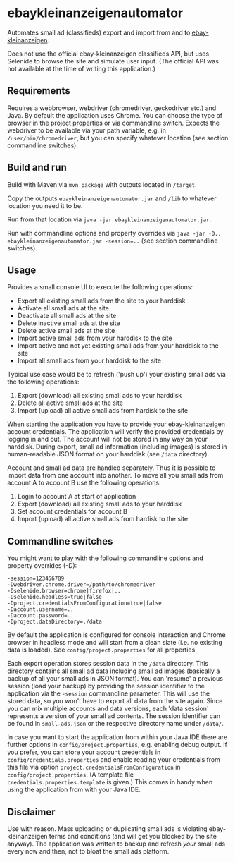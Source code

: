 # ebaykleinanzeigenautomator

Automates small ad (classifieds) export and import from and to [ebay-kleinanzeigen](https://www.ebay-kleinanzeigen.de).

Does not use the official ebay-kleinanzeigen classifieds API, but uses Selenide to browse the site and simulate user input. (The official API was not available at the time of writing this application.)

## Requirements

Requires a webbrowser, webdriver (chromedriver, geckodriver etc.) and Java. By default the application uses Chrome. You can choose the type of browser in the project properties or via commandline switch. Expects the webdriver to be available via your path variable, e.g. in `/user/bin/chromedriver`, but you can specify whatever location (see section commandline switches).

## Build and run

Build with Maven via `mvn package` with outputs located in `/target`.

Copy the outputs `ebaykleinanzeigenautomator.jar` and `/lib` to whatever location you need it to be.

Run from that location via `java -jar ebaykleinanzeigenautomator.jar`.

Run with commandline options and property overrides via `java -jar -D.. ebaykleinanzeigenautomator.jar -session=..` (see section commandline switches).

## Usage

Provides a small console UI to execute the following operations:

* Export all existing small ads from the site to your harddisk
* Activate all small ads at the site
* Deactivate all small ads at the site
* Delete inactive small ads at the site
* Delete active small ads at the site
* Import active small ads from your harddisk to the site
* Import active and not yet existing small ads from your harddisk to the site
* Import all small ads from your harddisk to the site

Typical use case would be to refresh ('push up') your existing small ads via the following operations:

1. Export (download) all existing small ads to your harddisk
2. Delete all active small ads at the site
3. Import (upload) all active small ads from hardisk to the site

When starting the application you have to provide your ebay-kleinanzeigen account credentials. The application will verify the provided credentials by logging in and out. The account will not be stored in any way on your harddisk. During export, small ad information (including images) is stored in human-readable JSON format on your harddisk (see `/data` directory).

Account and small ad data are handled separately. Thus it is possible to import data from one account into another. To move all you small ads from account A to account B use the following operations:

1. Login to account A at start of application
2. Export (download) all existing small ads to your harddisk
3. Set account credentials for account B
4. Import (upload) all active small ads from hardisk to the site

## Commandline switches

You might want to play with the following commandline options and property overrides (-D):
```
-session=123456789
-Dwebdriver.chrome.driver=/path/to/chromedriver
-Dselenide.browser=chrome|firefox|..
-Dselenide.headless=true|false
-Dproject.credentialsFromConfiguration=true|false
-Daccount.username=..
-Daccount.password=..
-Dproject.dataDirectory=./data
```
By default the application is configured for console interaction and Chrome browser in headless mode and will start from a clean slate (i.e. no existing data is loaded). See `config/project.properties` for all properties.

Each export operation stores session data in the `/data` directory. This directory contains all small ad data including small ad images (basically a backup of all your small ads in JSON format). You can 'resume' a previous session (load your backup) by providing the session identifier to the application via the `-session` commandline parameter. This will use the stored data, so you won't have to export all data from the site again. Since you can mix multiple accounts and data versions, each 'data session' represents a version of your small ad contents. The session identifier can be found in `small-ads.json` or the respective directory name under `/data/`.

In case you want to start the application from within your Java IDE there are further options in `config/project.properties`, e.g. enabling debug output. If you prefer, you can store your account credentials in ``config/credentials.properties`` and enable reading your credentials from this file via option `project.credentialsFromConfiguration` in `config/project.properties`. (A template file `credentials.properties.template` is given.) This comes in handy when using the application from with your Java IDE.

## Disclaimer

Use with reason. Mass uploading or duplicating small ads is violating ebay-kleinanzeigen terms and conditions (and will get you blocked by the site anyway). The application was written to backup and refresh *your* small ads every now and then, not to bloat the small ads platform.
